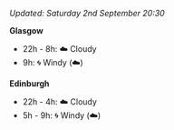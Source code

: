*Updated: Saturday 2nd September 20:30*

**Glasgow**

* 22h - 8h: :cloud: Cloudy
* 9h: :cyclone: Windy (:cloud:)

**Edinburgh**

* 22h - 4h: :cloud: Cloudy
* 5h - 9h: :cyclone: Windy (:cloud:)

